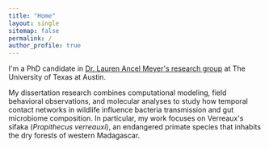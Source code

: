```yaml
---
title: "Home"
layout: single
sitemap: false
permalink: /
author_profile: true
---
```


I'm a PhD candidate in [Dr. Lauren Ancel Meyer's research group](http://www.bio.utexas.edu/research/meyers/) at The University of Texas at Austin.<br>

My dissertation research combines computational modeling, field behavioral observations, and molecular analyses to study how temporal contact networks in wildlife influence bacteria transmission and gut microbiome composition. In particular, my work focuses on Verreaux's sifaka (_Propithecus verreauxi_), an endangered primate species that inhabits the dry forests of western Madagascar. 